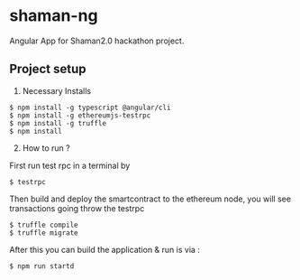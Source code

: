 # shaman-ng

Angular App for Shaman2.0 hackathon project.

## Project setup

1. Necessary Installs

```
$ npm install -g typescript @angular/cli
$ npm install -g ethereumjs-testrpc
$ npm install -g truffle
$ npm install
```

2. How to run ?

First run test rpc in a terminal by 
```
$ testrpc
```

Then build and deploy the smartcontract to the ethereum node, you will see transactions going throw the testrpc
```
$ truffle compile
$ truffle migrate
```

After this you can build the application & run is via :
```
$ npm run startd
```